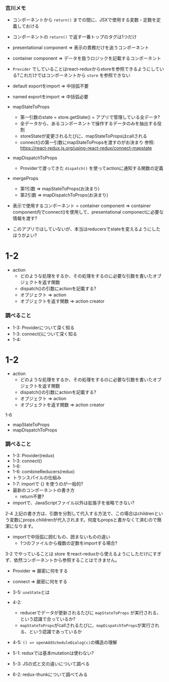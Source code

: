 ### 吉川メモ
* コンポーネントから `return()` までの間に、JSXで使用する変数・定数を定義しておける
* コンポーネントの `return()` で返す一番トップのタグは1つだけ
* presentational component => 表示の責務だけを追うコンポーネント
* container component => データを扱うロジックを記載するコンポーネント
* `Provider` でしていることはreact-reduxからstoreを参照できるようにしている?これだけではコンポーネントから `store` を参照できない
* default exportをimport => 中括弧不要
* named exportをimport => 中括弧必要
* mapStateToProps
  * 第一引数のstate = store.getState() = アプリで管理している全データ?
  * 全データから、あるコンポーネントで操作するデータのみを抽出する役割
  * storeStateが変更されるたびに、mapStateToPropsはcallされる
  * connect()の第一引数にmapStateToPropsを渡すのがお決まり
  参照: https://react-redux.js.org/using-react-redux/connect-mapstate
* mapDispatchToProps
  * Providerで渡ってきた `dispatch()` を使ってactionに通知する関数の定義
* mergeProps
  * 第1引数 => mapStateToProps(お決まり)
  * 第2引数 => mapDispatchToProps(お決まり)

* 表示で使用するコンポーネント = container component => container component内でconnect()を使用して、presentational componectに必要な情報を渡す?
* このアプリではしていないが、本当はreducersでstateを変えるようにしたほうがよい?



# 1-2
* action
  * どのような処理をするか、その処理をするのに必要な引数を書いたオブジェクトを返す関数
  * dispatch()の引数にactionを記載する?
  * オブジェクト => action
  * オブジェクトを返す関数 => action creator


### 調べること
* 1-3: Providerについて深く知る
* 1-3: connect()について深く知る
* 1-4:


# 1-2
* action
  * どのような処理をするか、その処理をするのに必要な引数を書いたオブジェクトを返す関数
  * dispatch()の引数にactionを記載する?
  * オブジェクト => action
  * オブジェクトを返す関数 => action creator

1-6
* mapStateToProps
* mapDispatchToProps


### 調べること
* 1-3: Provider(redux)
* 1-3: connect()
* 1-6:
* 1-6: combineReducers(redux)
* トランスパイルの仕組み
* 1-7: importで {} を使うのが一般的?
* 最新のコンポーネントの書き方
  * return不要?
* importで、JavaScriptファイル以外は拡張子を省略できない?

2-4
  上記の書き方は、引数を分割して代入する方法で、この場合はchildrenという変数にprops.childrenが代入されます。何度もpropsと書かなくて済むので簡潔になります。

* importで中括弧に囲むもの、囲まないものの違い
  * 1つのファイルから複数の定数をimportする場合?

3-2
  <Provider>でやっていることは store をreact-reduxから使えるようにしただけにすぎず、依然コンポーネントから参照することはできません。

* Provider => 厳密に何をする
* connect => 厳密に何をする


* 3-5: `useState`とは
* 4-2:
  * reducerでデータが更新されるたびに `mapStateToProps` が実行される、という認識で合っているか?
  * `mapStateToProps`がcallされるたびに、`mapDispatchToProps`が実行される、という認識であっているか
* 4-5:
  `() => openAddScheduleDialog(c)`の構造の理解
* 5-1: reduxでは基本mutationは使わない?
* 5-3: JSの式と文の違いについて調べる
* 6-2: redux-thunkについて調べてみる
